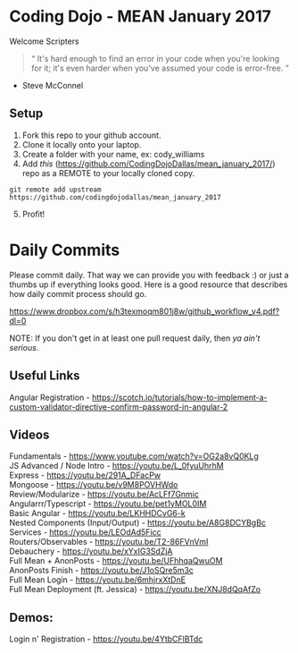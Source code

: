 # Coding Dojo - MEAN January 2017

Welcome Scripters

> “ It's hard enough to find an error in your code when you're looking for it; it's even harder when you've assumed your code is error-free. ”
- Steve McConnel

## Setup
 1. Fork this repo to your github account.
 2. Clone it locally onto your laptop.
 3. Create a folder with your name, ex: cody_williams
 4. Add *this* (https://github.com/CodingDojoDallas/mean_january_2017/) repo as a REMOTE to your locally cloned copy.
```
git remote add upstream https://github.com/codingdojodallas/mean_january_2017
```
 5. Profit!
# Daily Commits

Please commit daily. That way we can provide you with feedback :) or just a thumbs up if everything looks good. Here is a good resource that describes how daily commit process should go.

https://www.dropbox.com/s/h3texmoqm801j8w/github_workflow_v4.pdf?dl=0

NOTE: If you don't get in at least one pull request daily, then *_ya ain't serious_*.

## Useful Links
Angular Registration - https://scotch.io/tutorials/how-to-implement-a-custom-validator-directive-confirm-password-in-angular-2 <br>

## Videos
Fundamentals - https://www.youtube.com/watch?v=OG2a8vQ0KLg <br>
JS Advanced / Node Intro - https://youtu.be/L_0fyuUhrhM <br>
Express - https://youtu.be/291A_DFacPw <br>
Mongoose - https://youtu.be/v9M8POVHWdo <br>
Review/Modularize - https://youtu.be/AcLFf7Gnmic <br>
Angularrr/Typescript - https://youtu.be/pet1yMOL0IM <br>
Basic Angular - https://youtu.be/LKHHDCvG6-k <br>
Nested Components (Input/Output) - https://youtu.be/A8G8DCYBgBc <br>
Services - https://youtu.be/LEOdAd5Ficc <br>
Routers/Observables - https://youtu.be/T2-86FVnVmI <br>
Debauchery - https://youtu.be/xYxIG3SdZjA <br>
Full Mean + AnonPosts - https://youtu.be/UFhhqaQwuOM <br>
AnonPosts Finish - https://youtu.be/J1oSQre5m3c <br>
Full Mean Login - https://youtu.be/6mhjrxXtDnE <br>
Full Mean Deployment (ft. Jessica) - https://youtu.be/XNJ8dQqAfZo <br>

## Demos:
Login n' Registration - https://youtu.be/4YtbCFlBTdc <br>
